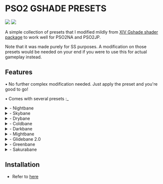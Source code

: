 # PSO2 GSHADE PRESETS

![](https://img.shields.io/github/downloads/hitman66/Gshade-PSO2-presets/total)
![](https://img.shields.io/github/v/release/hitman66/Gshade-PSO2-presets)

A simple collection of presets that I modified mildly from [XIV Gshade shader package](https://github.com/Mortalitas/GShade-Presets) to work well for PSO2NA and PSO2JP.

Note that it was made purely for SS purposes. A modification on those presets would be needed on your end if you were to use this for actual gameplay instead.

## Features 

• No further complex modification needed. Just apply the preset and you're good to go!

• Comes with several presets :_

  <details><summary> - Nightbane</summary>
	
  - ## Details
  
     ![Nightbane](https://github.com/hitman66/Gshade-PSO2-preset/blob/master/images/nightbane.jpg)
     - Based on [Full-TimeSenpai - Petrichor](https://twitter.com/faustsenpai)
     - Recommended for night time or low light areas</details>
	 
  <details><summary>- Skybane</summary>
	 
  - ## Details
  
    ![Nightbane](https://github.com/hitman66/Gshade-PSO2-preset/blob/master/images/skybane.jpg)
    - Based on [Full-TimeSenpai - Splendor](https://twitter.com/faustsenpai)
    - Recommended for general usage</details>
    
  <details><summary>- Drybane</summary>

  - ## Details

    ![Drybane](https://github.com/hitman66/Gshade-PSO2-preset/blob/master/images/drybane.jpg)
     - Based on [Talim - overdramatic](https://twitter.com/talim_sc)
     - Recommended for desert and alike</details>
     
  <details><summary>- Coldbane</summary>

  - ## Details

    ![Coldbane](https://github.com/hitman66/Gshade-PSO2-preset/blob/master/images/coldbane.jpg)
     - Based on [Espresso-Glow-Faint Luster](https://twitter.com/espressolala)
     - Recommended for snowy places and alike</details>
     
  <details><summary>- Darkbane</summary>

  - ## Details

    ![Darkbane](https://github.com/hitman66/Gshade-PSO2-preset/blob/master/images/darkbane.jpg)
     - Based on [Talim - Gentle Maya](https://twitter.com/talim_sc)
     - Experimental build. Wouldn't go best with bright characters.</details>
     
  <details><summary>- Mightbane</summary>
	 
  - ## Details
  
    ![Nightbane](https://github.com/hitman66/Gshade-PSO2-preset/blob/master/images/mightbane.jpg)
    - Based on [Full-TimeSenpai - Splendor](https://twitter.com/faustsenpai)
    - Recommended for challenge lobby </details>
    
  <details><summary>- Glidebane 2.0</summary>
	 
  - ## Details
  
    ![Nightbane](https://github.com/hitman66/Gshade-PSO2-preset/blob/master/images/glidebane.jpg)
    - Based on [Full-TimeSenpai - Splendor](https://twitter.com/faustsenpai)
    - Recommended for battle lobby and also everything else ( Like Skybane ) </details>
    
 <details><summary>- Greenbane</summary>
	 
  - ## Details
  
    ![Nightbane](https://github.com/hitman66/Gshade-PSO2-preset/blob/master/images/greenbane.jpg)
    - Based on "Liths - The_Realness 3.0"
    - Recommended for forest exploration and alike </details>

 <details><summary>- Sakurabane</summary>
	 
  - ## Details
  
    ![Nightbane](https://github.com/hitman66/Gshade-PSO2-preset/blob/master/images/sakurabane.jpg)
    - Based on [Talim - Focus](https://twitter.com/talim_sc)
    - Recommended for Shironia or sakura themed cafe </details>
     
     
## Installation

- Refer to [here](https://github.com/hitman66/Gshade-PSO2-presets/wiki/Installation)
